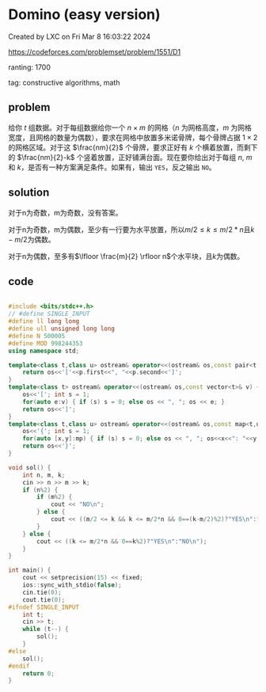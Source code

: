 # Domino (easy version)

Created by LXC on Fri Mar  8 16:03:22 2024

https://codeforces.com/problemset/problem/1551/D1

ranting: 1700

tag: constructive algorithms, math

## problem

给你 $t$ 组数据。对于每组数据给你一个 $n \times m$ 的网格（$n$ 为网格高度，$m$ 为网格宽度，且网格的数量为偶数），要求在网格中放置多米诺骨牌，每个骨牌占据 $1\times2$ 的网格区域。对于这 $\frac{nm}{2}$ 个骨牌，要求正好有 $k$ 个横着放置，而剩下的 $\frac{nm}{2}-k$ 个竖着放置，正好铺满台面。现在要你给出对于每组 $n$, $m$ 和 $k$，是否有一种方案满足条件。如果有，输出 `YES`，反之输出 `NO`。

## solution

对于n为奇数，m为奇数，没有答案。

对于n为奇数，m为偶数，至少有一行要为水平放置，所以$m/2 \le k \le m/2*n$且$k-m/2$为偶数。

对于n为偶数，至多有$\lfloor \frac{m}{2} \rfloor n$个水平块，且$k$为偶数。


## code

``` cpp

#include <bits/stdc++.h>
// #define SINGLE_INPUT
#define ll long long
#define ull unsigned long long
#define N 500005
#define MOD 998244353
using namespace std;

template<class t,class u> ostream& operator<<(ostream& os,const pair<t,u>& p) {
    return os<<'['<<p.first<<", "<<p.second<<']';
}
template<class t> ostream& operator<<(ostream& os,const vector<t>& v) {
    os<<'['; int s = 1;
    for(auto e:v) { if (s) s = 0; else os << ", "; os << e; }
    return os<<']';
}
template<class t,class u> ostream& operator<<(ostream& os,const map<t,u>& mp){
    os<<'{'; int s = 1;
    for(auto [x,y]:mp) { if (s) s = 0; else os << ", "; os<<x<<": "<<y; }
    return os<<'}';
}

void sol() {
    int n, m, k;
    cin >> n >> m >> k;
    if (n%2) {
        if (m%2) {
            cout << "NO\n";
        } else {
            cout << ((m/2 <= k && k <= m/2*n && 0==(k-m/2)%2)?"YES\n":"NO\n");
        }
    } else {
        cout << ((k <= m/2*n && 0==k%2)?"YES\n":"NO\n");
    }
}

int main() {
    cout << setprecision(15) << fixed;
    ios::sync_with_stdio(false);
    cin.tie(0);
    cout.tie(0);
#ifndef SINGLE_INPUT
    int t;
    cin >> t;
    while (t--) {
        sol();
    }
#else
    sol();
#endif
    return 0;
}

```
